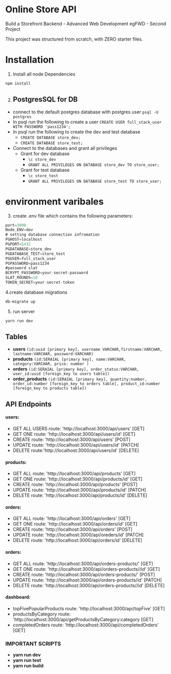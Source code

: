 # Online Store API

Build a Storefront Backend - Advanced Web Development egFWD - Second Project

This project was structured from scratch, with ZERO starter files.

# Installation

1. Install all node Dependencies

```bash
npm install
```
2. ## PostgresSQL for DB

- connect to the default postgres database with postgres user `psql -U postgres`
- In psql run the following to create a user 
    `CREATE USER full_stack_user WITH PASSWORD 'pass1234';`
- In psql run the following to create the dev and test database
    - `CREATE DATABASE store_dev;`
    - `CREATE DATABASE store_test;`
- Connect to the databases and grant all privileges
    - Grant for dev database
        - `\c store_dev`
        - `GRANT ALL PRIVILEGES ON DATABASE store_dev TO store_user;`
    - Grant for test database
        - `\c store_test`
        - `GRANT ALL PRIVILEGES ON DATABASE store_test TO store_user;`
      
      
 # environment varibales  
3. create .env file which contains the following parameters:

```ts
port=3000
Node_ENV=dev
# setting database connection infromation 
PGHOST=localhost
PGPORT=5432
PGDATABASE=store_dev
PGDATABASE_TEST=store_test
PGUSER=full_stack_user
PGPASSWORD=pass1234
#password slat
BCRYPT_PASSWORD=your-secret-password
SLAT_ROUNDS=10
TOKEN_SECRET=your-secret-token
```

4.create database migrations

```bash
db-migrate up
```

5. run server

```bash
yarn run dev
```

## Tables

-   **users** `(id:uuid [primary key], username VARCHAR,firstname:VARCHAR, lastname:VARCHAR, password:VARCHAR)`
-   **products** `(id:SERAIAL [primary key], name:VARCHAR, category:VARCHAR, price: number )`
-   **orders** `(id:SERAIAL [primary key], order_status:VARCHAR, user_id:uuid [foreign_key to users table])`
-   **order_products** `(id:SERAIAL [primary key], quantity:number, order_id:number [foreign_key to orders table], product_id:number [foreign_key to products table])`

## API Endpoints

#### users:

-   GET ALL USERS route: 'http://localhost:3000/api/users' [GET]
-   GET ONE route: 'http://localhost:3000/api/users/id' [GET]
-   CREATE route: 'http://localhost:3000/api/users' [POST]
-   UPDATE route: 'http://localhost:3000/api/users/id' [PATCH]
-   DELETE route:'http://localhost:3000/api/users/id' [DELETE]

#### products:

-   GET ALL route: 'http://localhost:3000/api/products' [GET]
-   GET ONE route: 'http://localhost:3000/api/products/id' [GET]
-   CREATE route: 'http://localhost:3000/api/products' [POST]
-   UPDATE route: 'http://localhost:3000/api/products/id' [PATCH]
-   DELETE route: 'http://localhost:3000/api/products/id' [DELETE]

#### orders:

-   GET ALL route: 'http://localhost:3000/api/orders' [GET]
-   GET ONE route: 'http://localhost:3000/api/orders/id' [GET]
-   CREATE route: 'http://localhost:3000/api/orders' [POST]
-   UPDATE route: 'http://localhost:3000/api/oreders/id' [PATCH]
-   DELETE route: 'http://localhost:3000/api/orders/id' [DELETE]

#### orders:

-   GET ALL route: 'http://localhost:3000/api/orders-products/' [GET]
-   GET ONE route: 'http://localhost:3000/api/orders-products//id' [GET]
-   CREATE route: 'http://localhost:3000/api/orders-products/' [POST]
-   UPDATE route: 'http://localhost:3000/api/orders-products/id' [PATCH]
-   DELETE route: 'http://localhost:3000/api/orders-products//id' [DELETE]

#### dashboard:

-   topFivePopularProducts route: 'http://localhost:3000/api/topFive' [GET]
-   productsByCategory route: 'http://localhost:3000/api/getProductsByCategory:category [GET]
-   completedOrders route: 'http://localhost:3000/api/completedOrders' [GET]

### IMPORTANT SCRIPTS

* **yarn run dev**
* **yarn run test**
* **yarn run build**
